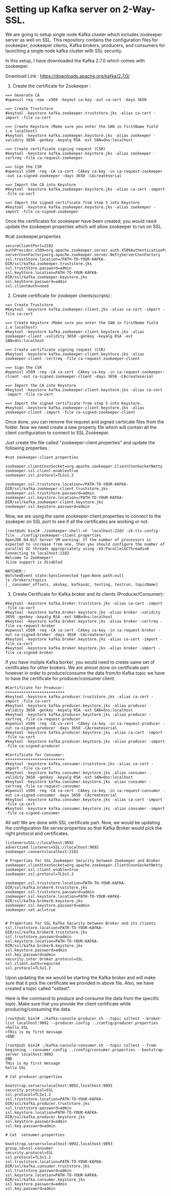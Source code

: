 # Setting up Kafka server on 2-Way-SSL.


We are going to setup single node Kafka cluster which includes zookeeper server as well on SSL. This repository contains the configuration files for zookeeper, zookeeper clients, Kafka brokers, producers, and consumers for launching a single node kafka cluster with SSL security. 


In this setup, I have downloaded the Kafka 2.7.0 which comes with zookeeper.

Download Link : https://downloads.apache.org/kafka/2.7.0/


1. Create the certificate for Zookeeper :

```
==> Generate CA
#openssl req -new -x509 -keyout ca-key -out ca-cert -days 3650

==> Create Truststore
#keytool -keystore kafka.zookeeper.truststore.jks -alias ca-cert -import -file ca-cert

==> Create Keystore (Make sure you enter the SAN in firstName field i.e localhost)
#keytool -keystore kafka.zookeeper.keystore.jks -alias zookeeper -validity 3650 -genkey -keyalg RSA -ext SAN=dns:localhost

==> Create certificate signing request (CSR)
#keytool -keystore kafka.zookeeper.keystore.jks -alias zookeeper -certreq -file ca-request-zookeeper

==> Sign the CSR
#openssl x509 -req -CA ca-cert -CAkey ca-key -in ca-request-zookeeper -out ca-signed-zookeeper -days 3650 -CAcreateserial

==> Import the CA into Keystore
#keytool -keystore kafka.zookeeper.keystore.jks -alias ca-cert -import -file ca-cert

==> Import the signed certificate from step 5 into Keystore
#keytool -keystore kafka.zookeeper.keystore.jks -alias zookeeper -import -file ca-signed-zookeeper 
```

Once the certificates for zookeeper have been created, you would need update the zookeeper.properties which will allow zookeeper to run on SSL.

#cat zookeeper.properties 
```
secureClientPort=2182
authProvider.x509=org.apache.zookeeper.server.auth.X509AuthenticationProvider
serverCnxnFactory=org.apache.zookeeper.server.NettyServerCnxnFactory
ssl.trustStore.location=/PATH-TO-YOUR-KAFKA-DIR/ssl/kafka.zookeeper.truststore.jks
ssl.trustStore.password=admin
ssl.keyStore.location=PATH-TO-YOUR-KAFKA-DIR/ssl/kafka.zookeeper.keystore.jks
ssl.keyStore.password=admin
ssl.clientAuth=need
```

2. Create certificate for zookeper clients(scripts) :

```
==> Create Truststore
#keytool -keystore kafka.zookeeper.client.jks -alias ca-cert -import -file ca-cert

==> Create Keystore (Make sure you enter the SAN in firstName field i.e localhost)
#keytool -keystore kafka.zookeeper-client.keystore.jks -alias zookeeper-client -validity 3650 -genkey -keyalg RSA -ext SAN=dns:localhost

==> Create certificate signing request (CSR)
#keytool -keystore kafka.zookeeper-client.keystore.jks -alias zookeeper-client -certreq -file ca-request-zookeeper-client

==> Sign the CSR
#openssl x509 -req -CA ca-cert -CAkey ca-key -in ca-request-zookeeper-client -out ca-signed-zookeeper-client -days 3650 -CAcreateserial

==> Import the CA into Keystore
#keytool -keystore kafka.zookeeper-client.keystore.jks -alias ca-cert -import -file ca-cert

==> Import the signed certificate from step 5 into Keystore.
#keytool -keystore kafka.zookeeper-client.keystore.jks -alias zookeeper-client -import -file ca-signed-zookeeper-client
```

Once done, you can remove the request and signed certiicate files from the folder. Now we need create a new property file which will contain all the client configuration to connect to SSL Zookeeper.

Just create the file called "zookeeper-client.properties" and update the following properties :

```
#cat zookeeper-client.properties

zookeeper.clientCnxnSocket=org.apache.zookeeper.ClientCnxnSocketNetty
zookeeper.ssl.client.enable=true
zookeeper.ssl.protocol=TLSv1.2

zookeeper.ssl.truststore.location=/PATH-TO-YOUR-KAFKA-DIR/ssl/kafka.zookeeper-client.truststore.jks
zookeeper.ssl.truststore.password=admin
zookeeper.ssl.keystore.location=/PATH-TO-YOUR-KAFKA-DIR/ssl/kafka.zookeeper-client.keystore.jks
zookeeper.ssl.keystore.password=admin
```

Now, we are using the same zookeeper-client.properties to connect to the zookeper on SSL port to see if all the certificates are working or not.

```
[root@sdc bin]# ./zookeeper-shell.sh  localhost:2182 -zk-tls-config-file ../config/zookeeper-client.properties
OpenJDK 64-Bit Server VM warning: If the number of processors is expected to increase from one, then you should configure the number of parallel GC threads appropriately using -XX:ParallelGCThreads=N
Connecting to localhost:2182
Welcome to ZooKeeper!
JLine support is disabled

WATCHER::
WatchedEvent state:SyncConnected type:None path:null
ls /brokers/topics
[__consumer_offsets, akshay, kafkasdc, testing, testrun, topicName]
```

3. Create Certificate for Kafka broker and its clients (Producer/Consumer):

```
#keytool -keystore kafka.broker.truststore.jks -alias ca-cert -import -file ca-cert
#keytool -keystore kafka.broker.keystore.jks -alias broker -validity 3650 -genkey -keyalg RSA -ext SAN=dns:localhost
#keytool -keystore kafka.broker.keystore.jks -alias broker -certreq -file ca-request-broker
#openssl x509 -req -CA ca-cert -CAkey ca-key -in ca-request-broker -out ca-signed-broker -days 3650 -CAcreateserial
#keytool -keystore kafka.broker.keystore.jks -alias ca-cert -import -file ca-cert
#keytool -keystore kafka.broker.keystore.jks -alias broker -import -file ca-signed-broker
```

If you have muliple Kafka borker, you would need to create same set of certificates for other brokers. We are almost done on certificate part however in order to produce/consume the data from/to Kafka topic we have to have the certificate for producer/consumer client.

```
#Certificate for Producer:
++++++++++++++++++++++++++
#keytool -keystore kafka.producer.truststore.jks -alias ca-cert -import -file ca-cert
#keytool -keystore kafka.producer.keystore.jks -alias producer -validity 3650 -genkey -keyalg RSA -ext SAN=dns:localhost
#keytool -keystore kafka.producer.keystore.jks -alias producer -certreq -file ca-request-producer
#openssl x509 -req -CA ca-cert -CAkey ca-key -in ca-request-producer -out ca-signed-producer -days 3650 -CAcreateserial
#keytool -keystore kafka.producer.keystore.jks -alias ca-cert -import -file ca-cert
#keytool -keystore kafka.producer.keystore.jks -alias producer -import -file ca-signed-producer

#Certificate for Consumer:
++++++++++++++++++++++++++
#keytool -keystore kafka.consumer.truststore.jks -alias ca-cert -import -file ca-cert
#keytool -keystore kafka.consumer.keystore.jks -alias consumer -validity 3650 -genkey -keyalg RSA -ext SAN=dns:localhost
#keytool -keystore kafka.consumer.keystore.jks -alias consumer -certreq -file ca-request-consumer
#openssl x509 -req -CA ca-cert -CAkey ca-key -in ca-request-consumer -out ca-signed-consumer -days 3650 -CAcreateserial
#keytool -keystore kafka.consumer.keystore.jks -alias ca-cert -import -file ca-cert
#keytool -keystore kafka.consumer.keystore.jks -alias consumer -import -file ca-signed-consumer
````

All set! We are done with SSL certificate part. Now, we would be updating the configuration file server.properties so that Kafka Broker would pick the right protocol and certificates.

```
listeners=SSL://localhost:9092
advertised.listeners=SSL://localhost:9092
zookeeper.connect=localhost:2182

# Properties for SSL Zookeeper Security between Zookeeper and Broker
zookeeper.clientCnxnSocket=org.apache.zookeeper.ClientCnxnSocketNetty
zookeeper.ssl.client.enable=true
zookeeper.ssl.protocol=TLSv1.2

zookeeper.ssl.truststore.location=PATH-TO-YOUR-KAFKA-DIR/ssl/kafka.broker0.truststore.jks
zookeeper.ssl.truststore.password=admin
zookeeper.ssl.keystore.location=PATH-TO-YOUR-KAFKA-DIR/ssl/kafka.broker0.keystore.jks
zookeeper.ssl.keystore.password=admin
zookeeper.set.acl=true


# Properties for SSL Kafka Security between Broker and its clients
ssl.truststore.location=PATH-TO-YOUR-KAFKA-DIR/ssl/kafka.broker0.truststore.jks
ssl.truststore.password=admin
ssl.keystore.location=PATH-TO-YOUR-KAFKA-DIR/ssl/kafka.broker0.keystore.jks
ssl.keystore.password=admin
ssl.key.password=admin
security.inter.broker.protocol=SSL
ssl.client.auth=required
ssl.protocol=TLSv1.2

```

Upon updating the we would be starting the Kafka broker and will make sure that it pick the certificate we provided in above file. Also, we have created a topic called "ssltest".


Here is the command to produce and consume the data from the specific topic. Make sure that you provide the client certificate while producing/consuming the data.


```
[root@sdc bin]# ./kafka-console-producer.sh --topic ssltest --broker-list localhost:9092 --producer.config ../config/producer.properties
>hello SSL
>THis is my first message
>END

[root@sdc bin]# ./kafka-console-consumer.sh --topic ssltest --from-beginning --consumer.config ../config/consumer.properties --bootstrap-server localhost:9092
END
THis is my first message
hello SSL

# Cat producer.properties

bootstrap.servers=localhost:9092,localhost:9093
security.protocol=SSL
ssl.protocol=TLSv1.2
ssl.truststore.location=PATH-TO-YOUR-KAFKA-DIR/ssl/kafka.producer.truststore.jks
ssl.truststore.password=admin
ssl.keystore.location=PATH-TO-YOUR-KAFKA-DIR/ssl/kafka.producer.keystore.jks
ssl.keystore.password=admin
ssl.key.password=admin

# Cat  consumer.properties

bootstrap.servers=localhost:9092,localhost:9093
group.id=ssl-consumer
security.protocol=SSL
ssl.protocol=TLSv1.2
ssl.truststore.location=PATH-TO-YOUR-KAFKA-DIR/ssl/kafka.consumer.truststore.jks
ssl.truststore.password=admin
ssl.keystore.location=PATH-TO-YOUR-KAFKA-DIR/ssl/kafka.consumer.keystore.jks
ssl.keystore.password=admin
ssl.key.password=admin
```

